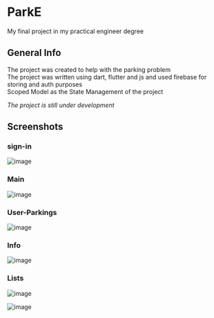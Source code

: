 # ParkE
My final project in my practical engineer degree

## General Info
The project was created to help with the parking problem  
The project was written using dart, flutter and js and used firebase for storing and auth purposes  
Scoped Model as the State Management of the project  

*The project is still under development*

## Screenshots

### sign-in
![image](https://user-images.githubusercontent.com/44434337/69033335-713add80-09e7-11ea-9abf-608eab0f033e.png)

### Main
![image](https://user-images.githubusercontent.com/44434337/69033378-8fa0d900-09e7-11ea-871a-069b4599b5c6.png)

### User-Parkings
![image](https://user-images.githubusercontent.com/44434337/69033428-a9dab700-09e7-11ea-8190-f58e0f802736.png)

### Info
![image](https://user-images.githubusercontent.com/44434337/69033475-c24ad180-09e7-11ea-8ee2-aa7e7ec43b81.png)

### Lists

![image](https://user-images.githubusercontent.com/44434337/69033565-e4445400-09e7-11ea-915e-04c3fffd17d1.png)

![image](https://user-images.githubusercontent.com/44434337/69033583-ed352580-09e7-11ea-86db-0619b8909646.png)



